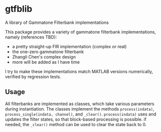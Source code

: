 # gtfblib

A library of Gammatone Filterbank implementations

This package provides a variety of gammatone filterbank implementations, namely (references TBD):
- a pretty straight-up FIR implementation (complex or real)
- the one-zero gammatone filterbank
- Zhangli Chen's complex design
- more will be added as I have time

I try to make these implementations match MATLAB versions numerically, verified by regression tests.

## Usage

All filterbanks are implemented as classes, which take various parameters during instantiation.  The
classes implement the methods `process(indata)`, `process_single(indata, channel)`, and `_clear()`.
`process(indata)` uses and updates the filter states, so that block-based processing is possible.
if needed, the `_clear()` method can be used to clear the state back to 0.
